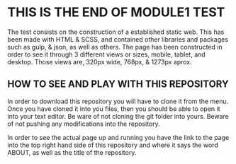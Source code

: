 # THIS IS THE END OF MODULE1 TEST

The test consists on the construction of a established static web. This has been made with HTML & SCSS, and contained other libraries and packages such as gulp, & json, as well as others. The page has been constructed in order to see it through 3 different views or sizes, mobile, tablet, and desktop. Those views are, 320px wide, 768px, & 1273px aprox.  

## HOW TO SEE AND PLAY WITH THIS REPOSITORY
In order to download this repository you will have to clone it from the menu. Once you have cloned it into you files, then you should be able to open it into your text editor. Be ware of not cloning the git folder into yours. Beware of not pushing any modifications into the repository.

In order to see the actual page up and running you have the link to the page into the top right hand side of this repository and where it says the word ABOUT, as well as the title of the repository.
